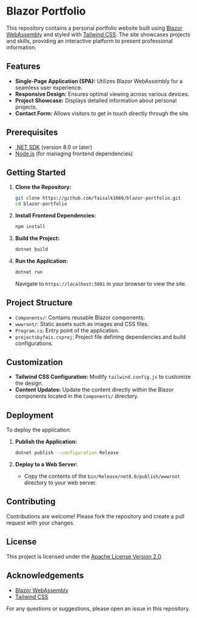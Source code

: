 # Blazor Portfolio

This repository contains a personal portfolio website built using [Blazor WebAssembly](https://dotnet.microsoft.com/en-us/apps/aspnet/web-apps/blazor) and styled with [Tailwind CSS](https://tailwindcss.com/). The site showcases projects and skills, providing an interactive platform to present professional information.

## Features

- **Single-Page Application (SPA):** Utilizes Blazor WebAssembly for a seamless user experience.
- **Responsive Design:** Ensures optimal viewing across various devices.
- **Project Showcase:** Displays detailed information about personal projects.
- **Contact Form:** Allows visitors to get in touch directly through the site.

## Prerequisites

- [.NET SDK](https://dotnet.microsoft.com/download) (version 8.0 or later)
- [Node.js](https://nodejs.org/) (for managing frontend dependencies)

## Getting Started

1. **Clone the Repository:**

   ```bash
   git clone https://github.com/faisalk1666/blazor-portfolio.git
   cd blazor-portfolio
   ```

2. **Install Frontend Dependencies:**

   ```bash
   npm install
   ```

3. **Build the Project:**

   ```bash
   dotnet build
   ```

4. **Run the Application:**

   ```bash
   dotnet run
   ```

   Navigate to `https://localhost:5001` in your browser to view the site.

## Project Structure

- `Components/`: Contains reusable Blazor components.
- `wwwroot/`: Static assets such as images and CSS files.
- `Program.cs`: Entry point of the application.
- `projectsbyfais.csproj`: Project file defining dependencies and build configurations.

## Customization

- **Tailwind CSS Configuration:** Modify `tailwind.config.js` to customize the design.
- **Content Updates:** Update the content directly within the Blazor components located in the `Components/` directory.

## Deployment

To deploy the application:

1. **Publish the Application:**

   ```bash
   dotnet publish --configuration Release
   ```

2. **Deploy to a Web Server:**

   - Copy the contents of the `bin/Release/net8.0/publish/wwwroot` directory to your web server.

## Contributing

Contributions are welcome! Please fork the repository and create a pull request with your changes.

## License

This project is licensed under the [Apache License Version 2.0](http://www.apache.org/licenses/LICENSE-2.0).

## Acknowledgements

- [Blazor WebAssembly](https://dotnet.microsoft.com/en-us/apps/aspnet/web-apps/blazor)
- [Tailwind CSS](https://tailwindcss.com/)

For any questions or suggestions, please open an issue in this repository.
